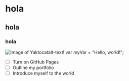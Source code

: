 # hola
## hola
### hola
![Image of Yaktocat](https://octodex.github.com/images/yaktocat.png)alt-text!
var myVar = "Hello, world!";
- [ ] Turn on GitHub Pages
- [ ] Outline my portfolio
- [ ] Introduce myself to the world
